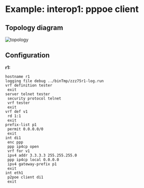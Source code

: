 # Example: interop1: pppoe client

## **Topology diagram**

![topology](/img/intop1-pppoe01.tst.png)

## **Configuration**

**r1:**
```
hostname r1
logging file debug ../binTmp/zzz75r1-log.run
vrf definition tester
 exit
server telnet tester
 security protocol telnet
 vrf tester
 exit
vrf def v1
 rd 1:1
 exit
prefix-list p1
 permit 0.0.0.0/0
 exit
int di1
 enc ppp
 ppp ip4cp open
 vrf for v1
 ipv4 addr 3.3.3.3 255.255.255.0
 ppp ip4cp local 0.0.0.0
 ipv4 gateway-prefix p1
 exit
int eth1
 p2poe client di1
 exit
```
